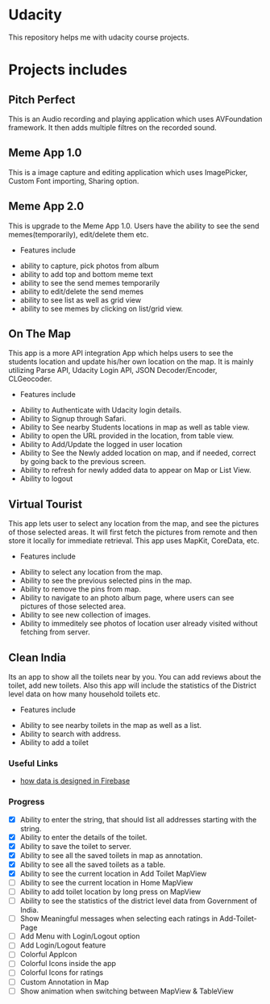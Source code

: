 # Udacity
This repository helps me with udacity course projects.

# Projects includes
## Pitch Perfect
This is an Audio recording and playing application which uses AVFoundation framework. It then adds multiple filtres on the recorded sound. 

## Meme App 1.0
This is a image capture and editing application which uses ImagePicker, Custom Font importing, Sharing option. 

## Meme App 2.0 
This is upgrade to the Meme App 1.0. Users have the ability to see the send memes(temporarily), edit/delete them etc. 
- Features include
* ability to capture, pick photos from album
* ability to add top and bottom meme text
* ability to see the send memes temporarily
* ability to edit/delete the send memes
* ability to see list as well as grid view
* ability to see memes by clicking on list/grid view.

## On The Map
This app is a more API integration App which helps users to see the students location and update his/her own location on the map. It is mainly utilizing Parse API, Udacity Login API, JSON Decoder/Encoder, CLGeocoder. 

- Features include
* Ability to Authenticate with Udacity login details.
* Ability to Signup through Safari.
* Ability to See nearby Students locations in map as well as table view.
* Ability to open the URL provided in the location, from table view.
* Ability to Add/Update the logged in user location
* Ability to See the Newly added location on map, and if needed, correct by going back to the previous screen.
* Ability to refresh for newly added data to appear on Map or List View.
* Ability to logout

## Virtual Tourist
This app lets user to select any location from the map, and see the pictures of those selected areas. It will first fetch the pictures from remote and then store it locally for immediate retrieval. This app uses MapKit, CoreData, etc. 

- Features include 
* Ability to select any location from the map.
* Ability to see the previous selected pins in the map. 
* Ability to remove the pins from map. 
* Ability to navigate to an photo album page, where users can see pictures of those selected area. 
* Ability to see new collection of images. 
* Ability to immeditely see photos of location user already visited without fetching from server. 

## Clean India
Its an app to show all the toilets near by you. You can add reviews about the toilet, add new toilets. Also this app will include the statistics of the District level data on how many household toilets etc. 

- Features include
* Ability to see nearby toilets in the map as well as a list.
* Ability to search with address.
* Ability to add a toilet

### Useful Links
* [how data is designed in Firebase](https://gist.github.com/jayahariv/afe7bad2368bf831ff22f658124fa0d5)

### Progress
* [x] Ability to enter the string, that should list all addresses starting with the string. 
* [x] Ability to enter the details of the toilet.
* [x] Ability to save the toilet to server.
* [x] Ability to see all the saved toilets in map as annotation.
* [x] Ability to see all the saved toilets as a table.
* [x] Ability to see the current location in Add Toilet MapView
* [ ] Ability to see the current location in Home MapView
* [ ] Ability to add toilet location by long press on MapView
* [ ] Ability to see the statistics of the district level data from Government of India.
* [ ] Show Meaningful messages when selecting each ratings in Add-Toilet-Page
* [ ] Add Menu with Login/Logout option
* [ ] Add Login/Logout feature
* [ ] Colorful AppIcon
* [ ] Colorful Icons inside the app
* [ ] Colorful Icons for ratings
* [ ] Custom Annotation in Map
* [ ] Show animation when switching between MapView & TableView
